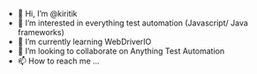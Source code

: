 - 👋 Hi, I’m @kiritik
- 👀 I’m interested in everything test automation (Javascript/ Java frameworks)
- 🌱 I’m currently learning WebDriverIO
- 💞️ I’m looking to collaborate on Anything Test Automation
- 📫 How to reach me ...

<!---
kiritik/kiritik is a ✨ special ✨ repository because its `README.md` (this file) appears on your GitHub profile.
You can click the Preview link to take a look at your changes.
--->
